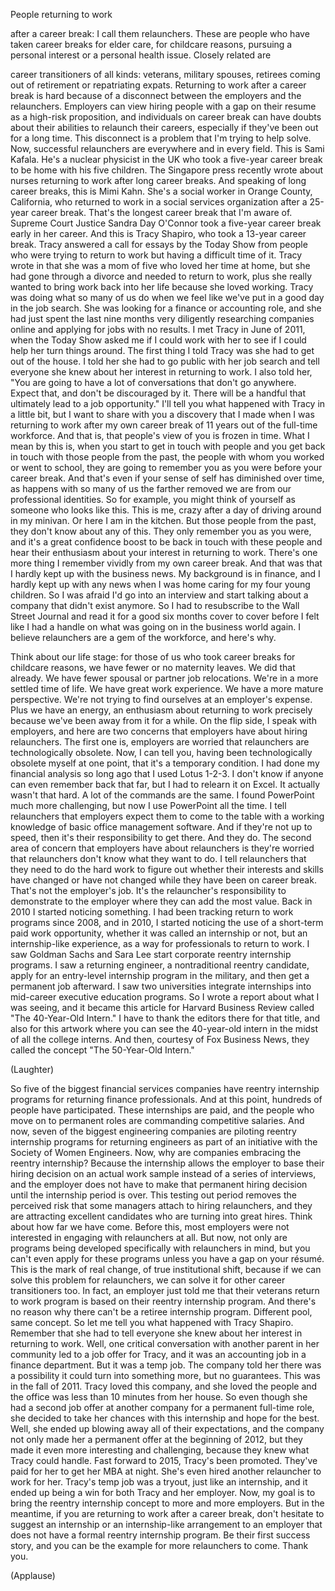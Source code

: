 
People returning to work

after a career break:
I call them relaunchers.
These are people who have taken
career breaks for elder care,
for childcare reasons,
pursuing a personal interest
or a personal health issue.
Closely related are

career transitioners of all kinds:
veterans, military spouses,
retirees coming out of retirement
or repatriating expats.
Returning to work
after a career break is hard
because of a disconnect
between the employers
and the relaunchers.
Employers can view hiring people
with a gap on their resume
as a high-risk proposition,
and individuals on career break
can have doubts about their abilities
to relaunch their careers,
especially if they&#39;ve been out
for a long time.
This disconnect is a problem
that I&#39;m trying to help solve.
Now, successful relaunchers
are everywhere and in every field.
This is Sami Kafala.
He&#39;s a nuclear physicist in the UK
who took a five-year career break
to be home with his five children.
The Singapore press recently wrote
about nurses returning to work
after long career breaks.
And speaking of long career breaks,
this is Mimi Kahn.
She&#39;s a social worker
in Orange County, California,
who returned to work
in a social services organization
after a 25-year career break.
That&#39;s the longest career break
that I&#39;m aware of.
Supreme Court Justice Sandra Day O&#39;Connor
took a five-year career break
early in her career.
And this is Tracy Shapiro,
who took a 13-year career break.
Tracy answered a call for essays
by the Today Show
from people who were trying
to return to work
but having a difficult time of it.
Tracy wrote in that she was a mom of five
who loved her time at home,
but she had gone through a divorce
and needed to return to work,
plus she really wanted
to bring work back into her life
because she loved working.
Tracy was doing what so many of us do
when we feel like we&#39;ve put in
a good day in the job search.
She was looking for a finance
or accounting role,
and she had just spent
the last nine months
very diligently researching
companies online
and applying for jobs with no results.
I met Tracy in June of 2011,
when the Today Show asked me
if I could work with her
to see if I could help her
turn things around.
The first thing I told Tracy
was she had to get out of the house.
I told her she had to go public
with her job search
and tell everyone she knew
about her interest in returning to work.
I also told her, &quot;You are going
to have a lot of conversations
that don&#39;t go anywhere.
Expect that, and don&#39;t
be discouraged by it.
There will be a handful
that ultimately lead
to a job opportunity.&quot;
I&#39;ll tell you what happened
with Tracy in a little bit,
but I want to share with you
a discovery that I made
when I was returning to work
after my own career break of 11 years
out of the full-time workforce.
And that is, that people&#39;s view of you
is frozen in time.
What I mean by this is,
when you start to get in touch with people
and you get back in touch
with those people from the past,
the people with whom you worked
or went to school,
they are going to remember you as you were
before your career break.
And that&#39;s even if your sense of self
has diminished over time,
as happens with so many of us
the farther removed we are
from our professional identities.
So for example,
you might think of yourself
as someone who looks like this.
This is me, crazy after a day
of driving around in my minivan.
Or here I am in the kitchen.
But those people from the past,
they don&#39;t know about any of this.
They only remember you as you were,
and it&#39;s a great confidence boost
to be back in touch with these people
and hear their enthusiasm
about your interest in returning to work.
There&#39;s one more thing I remember vividly
from my own career break.
And that was that I hardly kept up
with the business news.
My background is in finance,
and I hardly kept up with any news
when I was home caring
for my four young children.
So I was afraid I&#39;d go into an interview
and start talking about a company
that didn&#39;t exist anymore.
So I had to resubscribe
to the Wall Street Journal
and read it for a good six months
cover to cover before I felt
like I had a handle on what was going on
in the business world again.
I believe relaunchers
are a gem of the workforce,
and here&#39;s why.

Think about our life stage:
for those of us who took career breaks
for childcare reasons,
we have fewer or no maternity leaves.
We did that already.
We have fewer spousal
or partner job relocations.
We&#39;re in a more settled time of life.
We have great work experience.
We have a more mature perspective.
We&#39;re not trying to find ourselves
at an employer&#39;s expense.
Plus we have an energy,
an enthusiasm about returning to work
precisely because we&#39;ve been
away from it for a while.
On the flip side, I speak with employers,
and here are two concerns
that employers have
about hiring relaunchers.
The first one is, employers
are worried that relaunchers
are technologically obsolete.
Now, I can tell you,
having been technologically
obsolete myself at one point,
that it&#39;s a temporary condition.
I had done my financial analysis
so long ago that I used Lotus 1-2-3.
I don&#39;t know if anyone
can even remember back that far,
but I had to relearn it on Excel.
It actually wasn&#39;t that hard.
A lot of the commands are the same.
I found PowerPoint much more challenging,
but now I use PowerPoint all the time.
I tell relaunchers that employers
expect them to come to the table
with a working knowledge
of basic office management software.
And if they&#39;re not up to speed,
then it&#39;s their
responsibility to get there.
And they do.
The second area of concern
that employers have about relaunchers
is they&#39;re worried that relaunchers
don&#39;t know what they want to do.
I tell relaunchers that they need
to do the hard work
to figure out whether their interests
and skills have changed
or have not changed
while they have been on career break.
That&#39;s not the employer&#39;s job.
It&#39;s the relauncher&#39;s responsibility
to demonstrate to the employer
where they can add the most value.
Back in 2010 I started noticing something.
I had been tracking
return to work programs since 2008,
and in 2010, I started noticing
the use of a short-term
paid work opportunity,
whether it was called
an internship or not,
but an internship-like experience,
as a way for professionals
to return to work.
I saw Goldman Sachs and Sara Lee
start corporate reentry
internship programs.
I saw a returning engineer,
a nontraditional reentry candidate,
apply for an entry-level
internship program in the military,
and then get a permanent job afterward.
I saw two universities
integrate internships
into mid-career executive
education programs.
So I wrote a report
about what I was seeing,
and it became this article
for Harvard Business Review
called &quot;The 40-Year-Old Intern.&quot;
I have to thank the editors
there for that title,
and also for this artwork
where you can see the 40-year-old intern
in the midst of all the college interns.
And then, courtesy of Fox Business News,
they called the concept
&quot;The 50-Year-Old Intern.&quot;

(Laughter)

So five of the biggest
financial services companies
have reentry internship programs
for returning finance professionals.
And at this point,
hundreds of people have participated.
These internships are paid,
and the people who move on
to permanent roles
are commanding competitive salaries.
And now, seven of the biggest
engineering companies
are piloting reentry internship programs
for returning engineers
as part of an initiative
with the Society of Women Engineers.
Now, why are companies embracing
the reentry internship?
Because the internship allows the employer
to base their hiring decision
on an actual work sample
instead of a series of interviews,
and the employer does not have to make
that permanent hiring decision
until the internship period is over.
This testing out period
removes the perceived risk
that some managers attach
to hiring relaunchers,
and they are attracting
excellent candidates
who are turning into great hires.
Think about how far we have come.
Before this, most employers
were not interested
in engaging with relaunchers at all.
But now, not only
are programs being developed
specifically with relaunchers in mind,
but you can&#39;t even apply
for these programs
unless you have a gap on your résumé.
This is the mark of real change,
of true institutional shift,
because if we can solve
this problem for relaunchers,
we can solve it for other
career transitioners too.
In fact, an employer just told me
that their veterans return to work program
is based on their reentry
internship program.
And there&#39;s no reason why there can&#39;t be
a retiree internship program.
Different pool, same concept.
So let me tell you
what happened with Tracy Shapiro.
Remember that she had to tell
everyone she knew
about her interest in returning to work.
Well, one critical conversation
with another parent in her community
led to a job offer for Tracy,
and it was an accounting job
in a finance department.
But it was a temp job.
The company told her
there was a possibility
it could turn into something more,
but no guarantees.
This was in the fall of 2011.
Tracy loved this company,
and she loved the people
and the office was less
than 10 minutes from her house.
So even though she had a second job offer
at another company
for a permanent full-time role,
she decided to take her chances
with this internship
and hope for the best.
Well, she ended up blowing away
all of their expectations,
and the company not only
made her a permanent offer
at the beginning of 2012,
but they made it even more
interesting and challenging,
because they knew what Tracy could handle.
Fast forward to 2015,
Tracy&#39;s been promoted.
They&#39;ve paid for her
to get her MBA at night.
She&#39;s even hired another relauncher
to work for her.
Tracy&#39;s temp job was a tryout,
just like an internship,
and it ended up being a win
for both Tracy and her employer.
Now, my goal is to bring
the reentry internship concept
to more and more employers.
But in the meantime,
if you are returning to work
after a career break,
don&#39;t hesitate to suggest an internship
or an internship-like arrangement
to an employer that does not have
a formal reentry internship program.
Be their first success story,
and you can be the example
for more relaunchers to come.
Thank you.

(Applause)

